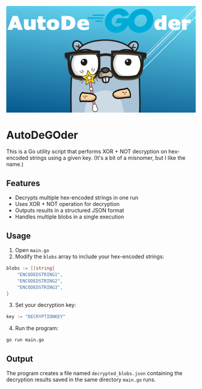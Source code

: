 ![alt text](AutoDeGoder.png)

# AutoDeGOder

This is a Go utility script that performs XOR + NOT decryption on hex-encoded strings using a given key. (It's a bit of a misnomer, but I like the name.)

## Features

- Decrypts multiple hex-encoded strings in one run
- Uses XOR + NOT operation for decryption
- Outputs results in a structured JSON format
- Handles multiple blobs in a single execution

## Usage

1. Open `main.go`
2. Modify the `blobs` array to include your hex-encoded strings:
```go
blobs := []string{
    "ENCODEDSTRING1",
    "ENCODEDSTRING2",
    "ENCODEDSTRING3",
}
```
3. Set your decryption key:
```go
key := "DECRYPTIONKEY"
```
4. Run the program:
```bash
go run main.go
```

## Output

The program creates a file named `decrypted_blobs.json` containing the decryption results saved in the same directory `main.go` runs. 